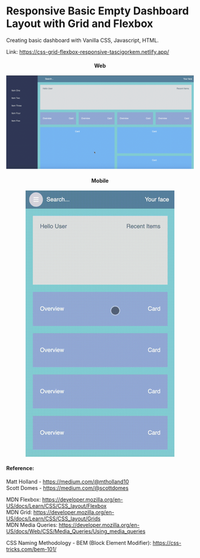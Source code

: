 # Responsive Basic Empty Dashboard Layout with Grid and Flexbox

Creating basic dashboard with Vanilla CSS, Javascript, HTML.

Link: https://css-grid-flexbox-responsive-tascigorkem.netlify.app/

<div align="center">
<h4>Web</h4>
  <img src="./docs/gifs/web-screencast.gif" alt="project structure" width="800"/>
</div>
  
<div align="center">
<h4>Mobile</h4>
  <img src="./docs/gifs/mobile-screencast.gif" alt="project structure" width="400">
</div>

#### Reference: 
Matt Holland - https://medium.com/@mtholland10   
Scott Domes - https://medium.com/@scottdomes

MDN Flexbox: https://developer.mozilla.org/en-US/docs/Learn/CSS/CSS_layout/Flexbox  
MDN Grid: https://developer.mozilla.org/en-US/docs/Learn/CSS/CSS_layout/Grids  
MDN Media Queries: https://developer.mozilla.org/en-US/docs/Web/CSS/Media_Queries/Using_media_queries

CSS Naming Methodology - BEM (Block Element Modifier): https://css-tricks.com/bem-101/
